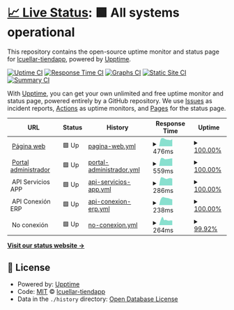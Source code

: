 # [📈 Live Status](https://lcuellar-tiendapp.github.io/tiendapp-status): <!--live status--> **🟩 All systems operational**

This repository contains the open-source uptime monitor and status page for [lcuellar-tiendapp](https://lcuellar-tiendapp.github.io/tiendapp-status), powered by [Upptime](https://github.com/upptime/upptime).

[![Uptime CI](https://github.com/lcuellar-tiendapp/tiendapp-status/workflows/Uptime%20CI/badge.svg)](https://github.com/lcuellar-tiendapp/tiendapp-status/actions?query=workflow%3A%22Uptime+CI%22)
[![Response Time CI](https://github.com/lcuellar-tiendapp/tiendapp-status/workflows/Response%20Time%20CI/badge.svg)](https://github.com/lcuellar-tiendapp/tiendapp-status/actions?query=workflow%3A%22Response+Time+CI%22)
[![Graphs CI](https://github.com/lcuellar-tiendapp/tiendapp-status/workflows/Graphs%20CI/badge.svg)](https://github.com/lcuellar-tiendapp/tiendapp-status/actions?query=workflow%3A%22Graphs+CI%22)
[![Static Site CI](https://github.com/lcuellar-tiendapp/tiendapp-status/workflows/Static%20Site%20CI/badge.svg)](https://github.com/lcuellar-tiendapp/tiendapp-status/actions?query=workflow%3A%22Static+Site+CI%22)
[![Summary CI](https://github.com/lcuellar-tiendapp/tiendapp-status/workflows/Summary%20CI/badge.svg)](https://github.com/lcuellar-tiendapp/tiendapp-status/actions?query=workflow%3A%22Summary+CI%22)

With [Upptime](https://upptime.js.org), you can get your own unlimited and free uptime monitor and status page, powered entirely by a GitHub repository. We use [Issues](https://github.com/lcuellar-tiendapp/tiendapp-status/issues) as incident reports, [Actions](https://github.com/lcuellar-tiendapp/tiendapp-status/actions) as uptime monitors, and [Pages](https://lcuellar-tiendapp.github.io/tiendapp-status) for the status page.

<!--start: status pages-->
<!-- This summary is generated by Upptime (https://github.com/upptime/upptime) -->
<!-- Do not edit this manually, your changes will be overwritten -->
<!-- prettier-ignore -->
| URL | Status | History | Response Time | Uptime |
| --- | ------ | ------- | ------------- | ------ |
| <img alt="" src="https://icons.duckduckgo.com/ip3/www.tiendapp.net.ico" height="13"> [Página web](https://www.tiendapp.net) | 🟩 Up | [pagina-web.yml](https://github.com/luidcrua/tiendapp-status/commits/HEAD/history/pagina-web.yml) | <details><summary><img alt="Response time graph" src="./graphs/pagina-web/response-time-week.png" height="20"> 476ms</summary><br><a href="https://status.tiendapp.net/history/pagina-web"><img alt="Response time 441" src="https://img.shields.io/endpoint?url=https%3A%2F%2Fraw.githubusercontent.com%2Fluidcrua%2Ftiendapp-status%2FHEAD%2Fapi%2Fpagina-web%2Fresponse-time.json"></a><br><a href="https://status.tiendapp.net/history/pagina-web"><img alt="24-hour response time 477" src="https://img.shields.io/endpoint?url=https%3A%2F%2Fraw.githubusercontent.com%2Fluidcrua%2Ftiendapp-status%2FHEAD%2Fapi%2Fpagina-web%2Fresponse-time-day.json"></a><br><a href="https://status.tiendapp.net/history/pagina-web"><img alt="7-day response time 476" src="https://img.shields.io/endpoint?url=https%3A%2F%2Fraw.githubusercontent.com%2Fluidcrua%2Ftiendapp-status%2FHEAD%2Fapi%2Fpagina-web%2Fresponse-time-week.json"></a><br><a href="https://status.tiendapp.net/history/pagina-web"><img alt="30-day response time 479" src="https://img.shields.io/endpoint?url=https%3A%2F%2Fraw.githubusercontent.com%2Fluidcrua%2Ftiendapp-status%2FHEAD%2Fapi%2Fpagina-web%2Fresponse-time-month.json"></a><br><a href="https://status.tiendapp.net/history/pagina-web"><img alt="1-year response time 441" src="https://img.shields.io/endpoint?url=https%3A%2F%2Fraw.githubusercontent.com%2Fluidcrua%2Ftiendapp-status%2FHEAD%2Fapi%2Fpagina-web%2Fresponse-time-year.json"></a></details> | <details><summary><a href="https://status.tiendapp.net/history/pagina-web">100.00%</a></summary><a href="https://status.tiendapp.net/history/pagina-web"><img alt="All-time uptime 99.95%" src="https://img.shields.io/endpoint?url=https%3A%2F%2Fraw.githubusercontent.com%2Fluidcrua%2Ftiendapp-status%2FHEAD%2Fapi%2Fpagina-web%2Fuptime.json"></a><br><a href="https://status.tiendapp.net/history/pagina-web"><img alt="24-hour uptime 100.00%" src="https://img.shields.io/endpoint?url=https%3A%2F%2Fraw.githubusercontent.com%2Fluidcrua%2Ftiendapp-status%2FHEAD%2Fapi%2Fpagina-web%2Fuptime-day.json"></a><br><a href="https://status.tiendapp.net/history/pagina-web"><img alt="7-day uptime 100.00%" src="https://img.shields.io/endpoint?url=https%3A%2F%2Fraw.githubusercontent.com%2Fluidcrua%2Ftiendapp-status%2FHEAD%2Fapi%2Fpagina-web%2Fuptime-week.json"></a><br><a href="https://status.tiendapp.net/history/pagina-web"><img alt="30-day uptime 99.88%" src="https://img.shields.io/endpoint?url=https%3A%2F%2Fraw.githubusercontent.com%2Fluidcrua%2Ftiendapp-status%2FHEAD%2Fapi%2Fpagina-web%2Fuptime-month.json"></a><br><a href="https://status.tiendapp.net/history/pagina-web"><img alt="1-year uptime 99.95%" src="https://img.shields.io/endpoint?url=https%3A%2F%2Fraw.githubusercontent.com%2Fluidcrua%2Ftiendapp-status%2FHEAD%2Fapi%2Fpagina-web%2Fuptime-year.json"></a></details>
| <img alt="" src="https://icons.duckduckgo.com/ip3/administrador.tiendapp.net.ico" height="13"> [Portal administrador](https://administrador.tiendapp.net) | 🟩 Up | [portal-administrador.yml](https://github.com/luidcrua/tiendapp-status/commits/HEAD/history/portal-administrador.yml) | <details><summary><img alt="Response time graph" src="./graphs/portal-administrador/response-time-week.png" height="20"> 559ms</summary><br><a href="https://status.tiendapp.net/history/portal-administrador"><img alt="Response time 600" src="https://img.shields.io/endpoint?url=https%3A%2F%2Fraw.githubusercontent.com%2Fluidcrua%2Ftiendapp-status%2FHEAD%2Fapi%2Fportal-administrador%2Fresponse-time.json"></a><br><a href="https://status.tiendapp.net/history/portal-administrador"><img alt="24-hour response time 501" src="https://img.shields.io/endpoint?url=https%3A%2F%2Fraw.githubusercontent.com%2Fluidcrua%2Ftiendapp-status%2FHEAD%2Fapi%2Fportal-administrador%2Fresponse-time-day.json"></a><br><a href="https://status.tiendapp.net/history/portal-administrador"><img alt="7-day response time 559" src="https://img.shields.io/endpoint?url=https%3A%2F%2Fraw.githubusercontent.com%2Fluidcrua%2Ftiendapp-status%2FHEAD%2Fapi%2Fportal-administrador%2Fresponse-time-week.json"></a><br><a href="https://status.tiendapp.net/history/portal-administrador"><img alt="30-day response time 628" src="https://img.shields.io/endpoint?url=https%3A%2F%2Fraw.githubusercontent.com%2Fluidcrua%2Ftiendapp-status%2FHEAD%2Fapi%2Fportal-administrador%2Fresponse-time-month.json"></a><br><a href="https://status.tiendapp.net/history/portal-administrador"><img alt="1-year response time 600" src="https://img.shields.io/endpoint?url=https%3A%2F%2Fraw.githubusercontent.com%2Fluidcrua%2Ftiendapp-status%2FHEAD%2Fapi%2Fportal-administrador%2Fresponse-time-year.json"></a></details> | <details><summary><a href="https://status.tiendapp.net/history/portal-administrador">100.00%</a></summary><a href="https://status.tiendapp.net/history/portal-administrador"><img alt="All-time uptime 99.94%" src="https://img.shields.io/endpoint?url=https%3A%2F%2Fraw.githubusercontent.com%2Fluidcrua%2Ftiendapp-status%2FHEAD%2Fapi%2Fportal-administrador%2Fuptime.json"></a><br><a href="https://status.tiendapp.net/history/portal-administrador"><img alt="24-hour uptime 100.00%" src="https://img.shields.io/endpoint?url=https%3A%2F%2Fraw.githubusercontent.com%2Fluidcrua%2Ftiendapp-status%2FHEAD%2Fapi%2Fportal-administrador%2Fuptime-day.json"></a><br><a href="https://status.tiendapp.net/history/portal-administrador"><img alt="7-day uptime 100.00%" src="https://img.shields.io/endpoint?url=https%3A%2F%2Fraw.githubusercontent.com%2Fluidcrua%2Ftiendapp-status%2FHEAD%2Fapi%2Fportal-administrador%2Fuptime-week.json"></a><br><a href="https://status.tiendapp.net/history/portal-administrador"><img alt="30-day uptime 99.89%" src="https://img.shields.io/endpoint?url=https%3A%2F%2Fraw.githubusercontent.com%2Fluidcrua%2Ftiendapp-status%2FHEAD%2Fapi%2Fportal-administrador%2Fuptime-month.json"></a><br><a href="https://status.tiendapp.net/history/portal-administrador"><img alt="1-year uptime 99.94%" src="https://img.shields.io/endpoint?url=https%3A%2F%2Fraw.githubusercontent.com%2Fluidcrua%2Ftiendapp-status%2FHEAD%2Fapi%2Fportal-administrador%2Fuptime-year.json"></a></details>
| <img alt="" src="https://icons.duckduckgo.com/ip3/null.ico" height="13"> API Servicios APP | 🟩 Up | [api-servicios-app.yml](https://github.com/luidcrua/tiendapp-status/commits/HEAD/history/api-servicios-app.yml) | <details><summary><img alt="Response time graph" src="./graphs/api-servicios-app/response-time-week.png" height="20"> 286ms</summary><br><a href="https://status.tiendapp.net/history/api-servicios-app"><img alt="Response time 283" src="https://img.shields.io/endpoint?url=https%3A%2F%2Fraw.githubusercontent.com%2Fluidcrua%2Ftiendapp-status%2FHEAD%2Fapi%2Fapi-servicios-app%2Fresponse-time.json"></a><br><a href="https://status.tiendapp.net/history/api-servicios-app"><img alt="24-hour response time 310" src="https://img.shields.io/endpoint?url=https%3A%2F%2Fraw.githubusercontent.com%2Fluidcrua%2Ftiendapp-status%2FHEAD%2Fapi%2Fapi-servicios-app%2Fresponse-time-day.json"></a><br><a href="https://status.tiendapp.net/history/api-servicios-app"><img alt="7-day response time 286" src="https://img.shields.io/endpoint?url=https%3A%2F%2Fraw.githubusercontent.com%2Fluidcrua%2Ftiendapp-status%2FHEAD%2Fapi%2Fapi-servicios-app%2Fresponse-time-week.json"></a><br><a href="https://status.tiendapp.net/history/api-servicios-app"><img alt="30-day response time 306" src="https://img.shields.io/endpoint?url=https%3A%2F%2Fraw.githubusercontent.com%2Fluidcrua%2Ftiendapp-status%2FHEAD%2Fapi%2Fapi-servicios-app%2Fresponse-time-month.json"></a><br><a href="https://status.tiendapp.net/history/api-servicios-app"><img alt="1-year response time 283" src="https://img.shields.io/endpoint?url=https%3A%2F%2Fraw.githubusercontent.com%2Fluidcrua%2Ftiendapp-status%2FHEAD%2Fapi%2Fapi-servicios-app%2Fresponse-time-year.json"></a></details> | <details><summary><a href="https://status.tiendapp.net/history/api-servicios-app">100.00%</a></summary><a href="https://status.tiendapp.net/history/api-servicios-app"><img alt="All-time uptime 99.96%" src="https://img.shields.io/endpoint?url=https%3A%2F%2Fraw.githubusercontent.com%2Fluidcrua%2Ftiendapp-status%2FHEAD%2Fapi%2Fapi-servicios-app%2Fuptime.json"></a><br><a href="https://status.tiendapp.net/history/api-servicios-app"><img alt="24-hour uptime 100.00%" src="https://img.shields.io/endpoint?url=https%3A%2F%2Fraw.githubusercontent.com%2Fluidcrua%2Ftiendapp-status%2FHEAD%2Fapi%2Fapi-servicios-app%2Fuptime-day.json"></a><br><a href="https://status.tiendapp.net/history/api-servicios-app"><img alt="7-day uptime 100.00%" src="https://img.shields.io/endpoint?url=https%3A%2F%2Fraw.githubusercontent.com%2Fluidcrua%2Ftiendapp-status%2FHEAD%2Fapi%2Fapi-servicios-app%2Fuptime-week.json"></a><br><a href="https://status.tiendapp.net/history/api-servicios-app"><img alt="30-day uptime 100.00%" src="https://img.shields.io/endpoint?url=https%3A%2F%2Fraw.githubusercontent.com%2Fluidcrua%2Ftiendapp-status%2FHEAD%2Fapi%2Fapi-servicios-app%2Fuptime-month.json"></a><br><a href="https://status.tiendapp.net/history/api-servicios-app"><img alt="1-year uptime 99.96%" src="https://img.shields.io/endpoint?url=https%3A%2F%2Fraw.githubusercontent.com%2Fluidcrua%2Ftiendapp-status%2FHEAD%2Fapi%2Fapi-servicios-app%2Fuptime-year.json"></a></details>
| <img alt="" src="https://icons.duckduckgo.com/ip3/null.ico" height="13"> API Conexión ERP | 🟩 Up | [api-conexion-erp.yml](https://github.com/luidcrua/tiendapp-status/commits/HEAD/history/api-conexion-erp.yml) | <details><summary><img alt="Response time graph" src="./graphs/api-conexion-erp/response-time-week.png" height="20"> 238ms</summary><br><a href="https://status.tiendapp.net/history/api-conexion-erp"><img alt="Response time 203" src="https://img.shields.io/endpoint?url=https%3A%2F%2Fraw.githubusercontent.com%2Fluidcrua%2Ftiendapp-status%2FHEAD%2Fapi%2Fapi-conexion-erp%2Fresponse-time.json"></a><br><a href="https://status.tiendapp.net/history/api-conexion-erp"><img alt="24-hour response time 265" src="https://img.shields.io/endpoint?url=https%3A%2F%2Fraw.githubusercontent.com%2Fluidcrua%2Ftiendapp-status%2FHEAD%2Fapi%2Fapi-conexion-erp%2Fresponse-time-day.json"></a><br><a href="https://status.tiendapp.net/history/api-conexion-erp"><img alt="7-day response time 238" src="https://img.shields.io/endpoint?url=https%3A%2F%2Fraw.githubusercontent.com%2Fluidcrua%2Ftiendapp-status%2FHEAD%2Fapi%2Fapi-conexion-erp%2Fresponse-time-week.json"></a><br><a href="https://status.tiendapp.net/history/api-conexion-erp"><img alt="30-day response time 240" src="https://img.shields.io/endpoint?url=https%3A%2F%2Fraw.githubusercontent.com%2Fluidcrua%2Ftiendapp-status%2FHEAD%2Fapi%2Fapi-conexion-erp%2Fresponse-time-month.json"></a><br><a href="https://status.tiendapp.net/history/api-conexion-erp"><img alt="1-year response time 203" src="https://img.shields.io/endpoint?url=https%3A%2F%2Fraw.githubusercontent.com%2Fluidcrua%2Ftiendapp-status%2FHEAD%2Fapi%2Fapi-conexion-erp%2Fresponse-time-year.json"></a></details> | <details><summary><a href="https://status.tiendapp.net/history/api-conexion-erp">100.00%</a></summary><a href="https://status.tiendapp.net/history/api-conexion-erp"><img alt="All-time uptime 95.74%" src="https://img.shields.io/endpoint?url=https%3A%2F%2Fraw.githubusercontent.com%2Fluidcrua%2Ftiendapp-status%2FHEAD%2Fapi%2Fapi-conexion-erp%2Fuptime.json"></a><br><a href="https://status.tiendapp.net/history/api-conexion-erp"><img alt="24-hour uptime 100.00%" src="https://img.shields.io/endpoint?url=https%3A%2F%2Fraw.githubusercontent.com%2Fluidcrua%2Ftiendapp-status%2FHEAD%2Fapi%2Fapi-conexion-erp%2Fuptime-day.json"></a><br><a href="https://status.tiendapp.net/history/api-conexion-erp"><img alt="7-day uptime 100.00%" src="https://img.shields.io/endpoint?url=https%3A%2F%2Fraw.githubusercontent.com%2Fluidcrua%2Ftiendapp-status%2FHEAD%2Fapi%2Fapi-conexion-erp%2Fuptime-week.json"></a><br><a href="https://status.tiendapp.net/history/api-conexion-erp"><img alt="30-day uptime 100.00%" src="https://img.shields.io/endpoint?url=https%3A%2F%2Fraw.githubusercontent.com%2Fluidcrua%2Ftiendapp-status%2FHEAD%2Fapi%2Fapi-conexion-erp%2Fuptime-month.json"></a><br><a href="https://status.tiendapp.net/history/api-conexion-erp"><img alt="1-year uptime 95.74%" src="https://img.shields.io/endpoint?url=https%3A%2F%2Fraw.githubusercontent.com%2Fluidcrua%2Ftiendapp-status%2FHEAD%2Fapi%2Fapi-conexion-erp%2Fuptime-year.json"></a></details>
| <img alt="" src="https://icons.duckduckgo.com/ip3/null.ico" height="13"> No conexión | 🟩 Up | [no-conexion.yml](https://github.com/luidcrua/tiendapp-status/commits/HEAD/history/no-conexion.yml) | <details><summary><img alt="Response time graph" src="./graphs/no-conexion/response-time-week.png" height="20"> 264ms</summary><br><a href="https://status.tiendapp.net/history/no-conexion"><img alt="Response time 324" src="https://img.shields.io/endpoint?url=https%3A%2F%2Fraw.githubusercontent.com%2Fluidcrua%2Ftiendapp-status%2FHEAD%2Fapi%2Fno-conexion%2Fresponse-time.json"></a><br><a href="https://status.tiendapp.net/history/no-conexion"><img alt="24-hour response time 247" src="https://img.shields.io/endpoint?url=https%3A%2F%2Fraw.githubusercontent.com%2Fluidcrua%2Ftiendapp-status%2FHEAD%2Fapi%2Fno-conexion%2Fresponse-time-day.json"></a><br><a href="https://status.tiendapp.net/history/no-conexion"><img alt="7-day response time 264" src="https://img.shields.io/endpoint?url=https%3A%2F%2Fraw.githubusercontent.com%2Fluidcrua%2Ftiendapp-status%2FHEAD%2Fapi%2Fno-conexion%2Fresponse-time-week.json"></a><br><a href="https://status.tiendapp.net/history/no-conexion"><img alt="30-day response time 383" src="https://img.shields.io/endpoint?url=https%3A%2F%2Fraw.githubusercontent.com%2Fluidcrua%2Ftiendapp-status%2FHEAD%2Fapi%2Fno-conexion%2Fresponse-time-month.json"></a><br><a href="https://status.tiendapp.net/history/no-conexion"><img alt="1-year response time 324" src="https://img.shields.io/endpoint?url=https%3A%2F%2Fraw.githubusercontent.com%2Fluidcrua%2Ftiendapp-status%2FHEAD%2Fapi%2Fno-conexion%2Fresponse-time-year.json"></a></details> | <details><summary><a href="https://status.tiendapp.net/history/no-conexion">99.92%</a></summary><a href="https://status.tiendapp.net/history/no-conexion"><img alt="All-time uptime 99.94%" src="https://img.shields.io/endpoint?url=https%3A%2F%2Fraw.githubusercontent.com%2Fluidcrua%2Ftiendapp-status%2FHEAD%2Fapi%2Fno-conexion%2Fuptime.json"></a><br><a href="https://status.tiendapp.net/history/no-conexion"><img alt="24-hour uptime 100.00%" src="https://img.shields.io/endpoint?url=https%3A%2F%2Fraw.githubusercontent.com%2Fluidcrua%2Ftiendapp-status%2FHEAD%2Fapi%2Fno-conexion%2Fuptime-day.json"></a><br><a href="https://status.tiendapp.net/history/no-conexion"><img alt="7-day uptime 99.92%" src="https://img.shields.io/endpoint?url=https%3A%2F%2Fraw.githubusercontent.com%2Fluidcrua%2Ftiendapp-status%2FHEAD%2Fapi%2Fno-conexion%2Fuptime-week.json"></a><br><a href="https://status.tiendapp.net/history/no-conexion"><img alt="30-day uptime 99.94%" src="https://img.shields.io/endpoint?url=https%3A%2F%2Fraw.githubusercontent.com%2Fluidcrua%2Ftiendapp-status%2FHEAD%2Fapi%2Fno-conexion%2Fuptime-month.json"></a><br><a href="https://status.tiendapp.net/history/no-conexion"><img alt="1-year uptime 99.94%" src="https://img.shields.io/endpoint?url=https%3A%2F%2Fraw.githubusercontent.com%2Fluidcrua%2Ftiendapp-status%2FHEAD%2Fapi%2Fno-conexion%2Fuptime-year.json"></a></details>

<!--end: status pages-->

[**Visit our status website →**](https://lcuellar-tiendapp.github.io/tiendapp-status)

## 📄 License

- Powered by: [Upptime](https://github.com/upptime/upptime)
- Code: [MIT](./LICENSE) © [lcuellar-tiendapp](https://lcuellar-tiendapp.github.io/tiendapp-status)
- Data in the `./history` directory: [Open Database License](https://opendatacommons.org/licenses/odbl/1-0/)

